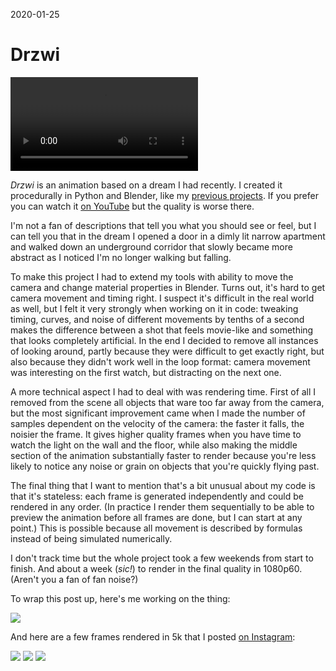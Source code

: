 2020-01-25

Drzwi
=====

![](drzwi.mp4)

*Drzwi* is an animation based on a dream I had recently. I
created it procedurally in Python and Blender, like my [previous
projects](/posts/sunflower). If you prefer you can watch it [on
YouTube](https://www.youtube.com/watch?v=XyJIIzdtcIQ) but the quality
is worse there.

I'm not a fan of descriptions that tell you what you should see or feel,
but I can tell you that in the dream I opened a door in a dimly lit
narrow apartment and walked down an underground corridor that slowly
became more abstract as I noticed I'm no longer walking but falling.

To make this project I had to extend my tools with ability to move
the camera and change material properties in Blender. Turns out, it's
hard to get camera movement and timing right. I suspect it's difficult
in the real world as well, but I felt it very strongly when working on
it in code: tweaking timing, curves, and noise of different movements
by tenths of a second makes the difference between a shot that feels
movie-like and something that looks completely artificial. In the end I
decided to remove all instances of looking around, partly because they
were difficult to get exactly right, but also because they didn't work
well in the loop format: camera movement was interesting on the first
watch, but distracting on the next one.

A more technical aspect I had to deal with was rendering time. First of
all I removed from the scene all objects that ware too far away from the
camera, but the most significant improvement came when I made the number
of samples dependent on the velocity of the camera: the faster it falls,
the noisier the frame. It gives higher quality frames when you have time
to watch the light on the wall and the floor, while also making the
middle section of the animation substantially faster to render because
you're less likely to notice any noise or grain on objects that you're
quickly flying past.

The final thing that I want to mention that's a bit unusual about my
code is that it's stateless: each frame is generated independently and
could be rendered in any order. (In practice I render them sequentially
to be able to preview the animation before all frames are done, but
I can start at any point.) This is possible because all movement is
described by formulas instead of being simulated numerically.

I don't track time but the whole project took a few weekends from start
to finish. And about a week (*sic!*) to render in the final quality in
1080p60. (Aren't you a fan of fan noise?)

To wrap this post up, here's me working on the thing:

![](wip2.gif)

And here are a few frames rendered in 5k that I posted [on Instagram](https://www.instagram.com/p/B721h4BnOKc/):

![](frames/0339.jpg)
![](frames/0500.jpg)
![](frames/1319.jpg)

